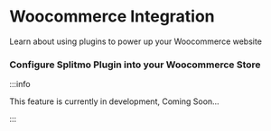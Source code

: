# Woocommerce Integration

Learn about using plugins to power up your Woocommerce website

### Configure Splitmo Plugin into your Woocommerce Store

:::info

This feature is currently in development, Coming Soon...

:::
